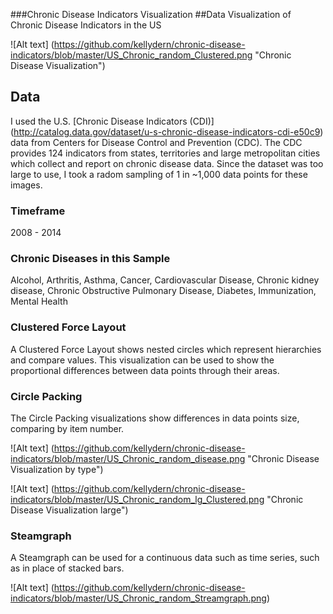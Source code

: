 ###Chronic Disease Indicators Visualization
##Data Visualization of Chronic Disease Indicators in the US

![Alt text] (https://github.com/kellydern/chronic-disease-indicators/blob/master/US_Chronic_random_Clustered.png "Chronic Disease Visualization")

## Data

I used the U.S. [Chronic Disease Indicators (CDI)] (http://catalog.data.gov/dataset/u-s-chronic-disease-indicators-cdi-e50c9) data from Centers for Disease Control and Prevention (CDC). The CDC provides 124 indicators from states, territories and large metropolitan cities which collect and report on chronic disease data. Since the dataset was too large to use, I took a radom sampling of 1 in ~1,000 data points for these images.
### Timeframe
2008 - 2014

### Chronic Diseases in this Sample
Alcohol, Arthritis, Asthma, Cancer, Cardiovascular Disease, Chronic kidney disease, Chronic Obstructive Pulmonary Disease, Diabetes, Immunization, Mental Health

### Clustered Force Layout
A Clustered Force Layout shows nested circles which represent hierarchies and compare values. This visualization can be used to show the proportional differences between data points through their areas. 

### Circle Packing
The Circle Packing visualizations show differences in data points size, comparing by item number.

![Alt text] (https://github.com/kellydern/chronic-disease-indicators/blob/master/US_Chronic_random_disease.png "Chronic Disease Visualization by type")

![Alt text] (https://github.com/kellydern/chronic-disease-indicators/blob/master/US_Chronic_random_lg_Clustered.png "Chronic Disease Visualization large")

### Steamgraph
A Steamgraph can be used for a continuous data such as time series, such as in place of stacked bars. 

![Alt text] (https://github.com/kellydern/chronic-disease-indicators/blob/master/US_Chronic_random_Streamgraph.png)

